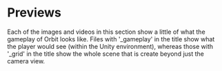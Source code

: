 # Previews

Each of the images and videos in this section show a little of what the gameplay of Orbit looks like. Files with '\_gameplay' in the title show what the player would see (within the Unity environment), whereas those with '\_grid' in the title show the whole scene that is create beyond just the camera view.
